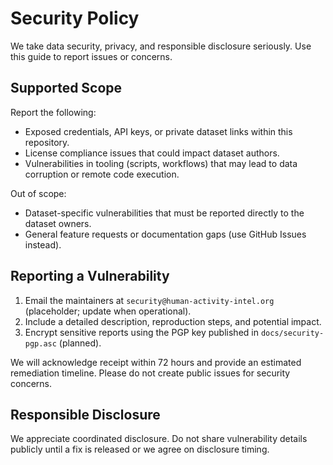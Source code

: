 # Security Policy

We take data security, privacy, and responsible disclosure seriously. Use this guide to report issues or concerns.

## Supported Scope

Report the following:
- Exposed credentials, API keys, or private dataset links within this repository.
- License compliance issues that could impact dataset authors.
- Vulnerabilities in tooling (scripts, workflows) that may lead to data corruption or remote code execution.

Out of scope:
- Dataset-specific vulnerabilities that must be reported directly to the dataset owners.
- General feature requests or documentation gaps (use GitHub Issues instead).

## Reporting a Vulnerability

1. Email the maintainers at `security@human-activity-intel.org` (placeholder; update when operational).
2. Include a detailed description, reproduction steps, and potential impact.
3. Encrypt sensitive reports using the PGP key published in `docs/security-pgp.asc` (planned).

We will acknowledge receipt within 72 hours and provide an estimated remediation timeline. Please do not create public issues for security concerns.

## Responsible Disclosure

We appreciate coordinated disclosure. Do not share vulnerability details publicly until a fix is released or we agree on disclosure timing.
